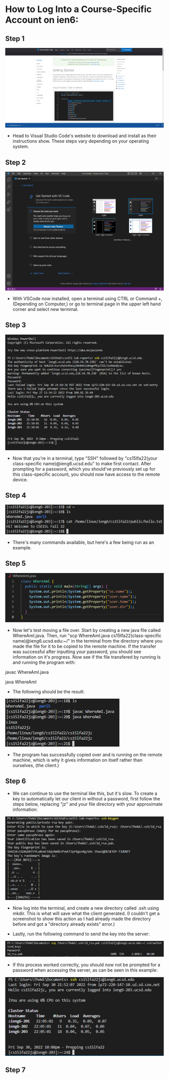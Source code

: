 # How to Log Into a Course-Specific Account on **ien6**:


## Step 1
![s1](step1.PNG)

- Head to Visual Studio Code's website to download and install as their instructions show. These steps vary depending on your operating system.

## Step 2
![s2](step2.PNG)

- With VSCode now installed, open a terminal using CTRL or Command +, (Depending on Computer,) or go to terminal page in the upper left hand corner and select new terminal.

## Step 3
![s3](step3.PNG)

* Now that you're in a terminal, type "SSH" followed by "cs15lfa22(your class-specific name)@ieng6.ucsd.edu" to make first contact. After prompting for a password, which you should've previously set up for this class-specific account, you should now have access to the remote device.

## Step 4
![s4](step4.PNG)

* There's many commands available, but here's a few being run as an example.

## Step 5
![s5p1](step51.PNG)

* Now let's test moving a file over. Start by creating a new java file called WhereAmI.java. Then, run "scp WhereAmI.java cs15lfa22(class-specific name)@ieng6.ucsd.edu:~/" in the terminal from the directory where you made the file for it to be copied to the remote machine. If the transfer was successful after inputting your password, you should see information on it's progress. Now see if the file transfered by running ls and running the program with:

javac WhereAmI.java

java WhereAmI

* The following should be the result:

![s5p2](step52.PNG)

* The program has successfully copied over and is running on the remote machine, which is why it gives information on itself rather than ourselves, (the client.)

## Step 6

* We can continue to use the terminal like this, but it's slow. To create a key to automatically let our client in without a password, first follow the steps below, replacing "jz" and your file directory with your approximate information:

![s6p1](step61.PNG)

* Now log into the terminal, and create a new directory called .ssh using mkdir. This is what will save what the client generated. (I couldn't get a screenshot to show this action as I had already made the directory before and got a "directory already exists" error.)

* Lastly, run the following command to send the key into the server:

![s6p2](step62.PNG)

* If this process worked correctly, you should now not be prompted for a password when accessing the server, as can be seen in this example:

![s6p3](step63.PNG)

## Step 7